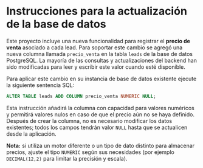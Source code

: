 # Instrucciones para la actualización de la base de datos

Este proyecto incluye una nueva funcionalidad para registrar el **precio de venta** asociado a cada lead. Para soportar este cambio se agregó una nueva columna llamada `precio_venta` en la tabla `leads` de la base de datos PostgreSQL. La mayoría de las consultas y actualizaciones del backend han sido modificadas para leer y escribir este valor cuando esté disponible.

Para aplicar este cambio en su instancia de base de datos existente ejecute la siguiente sentencia SQL:

```sql
ALTER TABLE leads ADD COLUMN precio_venta NUMERIC NULL;
```

Esta instrucción añadirá la columna con capacidad para valores numéricos y permitirá valores nulos en caso de que el precio aún no se haya definido.  Después de crear la columna, no es necesario modificar los datos existentes; todos los campos tendrán valor `NULL` hasta que se actualicen desde la aplicación.

**Nota:** si utiliza un motor diferente o un tipo de dato distinto para almacenar precios, ajuste el tipo `NUMERIC` según sus necesidades (por ejemplo `DECIMAL(12,2)` para limitar la precisión y escala).